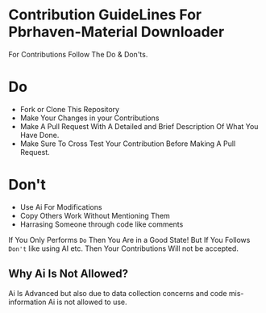 # Contribution GuideLines For Pbrhaven-Material Downloader
For Contributions Follow The Do & Don'ts.

# Do
 - Fork or Clone This Repository
 - Make Your Changes in your Contributions
 - Make A Pull Request With A Detailed and Brief Description Of What You Have Done.
 - Make Sure To Cross Test Your Contribution Before Making A Pull Request.

# Don't
 - Use Ai For Modifications
 - Copy Others Work Without Mentioning Them
 - Harrasing Someone through code like comments

If You Only Performs `Do` Then You Are in a Good State! But If You Follows `Don't` like using AI etc. Then Your Contributions Will not be accepted.

## Why Ai Is Not Allowed?
Ai Is Advanced but also due to data collection concerns and code mis-information Ai is not allowed to use.